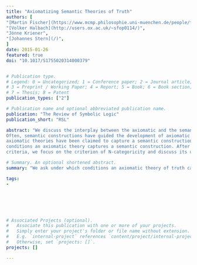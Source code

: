 ```yaml
---
title: "Axiomatizing Semantic Theories of Truth"
authors: [
"[Martin Fischer](https://www.mcmp.philosophie.uni-muenchen.de/people/faculty/martin_fischer/index.html)",
"[Volker Halbach](http://users.ox.ac.uk/~sfop0114/)",
"Jönne Kriener",
"[Johannes Stern](/)",
]
date: 2015-01-26
featured: true
doi: "10.1017/S1755020314000379"


# Publication type.
# Legend: 0 = Uncategorized; 1 = Conference paper; 2 = Journal article;
# 3 = Preprint / Working Paper; 4 = Report; 5 = Book; 6 = Book section;
# 7 = Thesis; 8 = Patent
publication_types: ["2"]

# Publication name and optional abbreviated publication name.
publication: "The Review of Symbolic Logic"
publication_short: "RSL"

abstract: "We discuss the interplay between the axiomatic and the semantic approach to truth.
Often, semantic constructions have guided the development of axiomatic theories and certain
axiomatic theories have been claimed to capture a semantic construction. We ask under which
conditions an axiomatic theory captures a semantic construction. After discussing some potential
criteria, we focus on the criterion of N-categoricity and discuss its usefulness and limits."

# Summary. An optional shortened abstract.
summary: "We ask under which conditions an axiomatic theory of truth captures a semantic construction and focus on the criterion of N-categoricity. "

tags:
-






# Associated Projects (optional).
#   Associate this publication with one or more of your projects.
#   Simply enter your project's folder or file name without extension.
#   E.g. `internal-project` references `content/project/internal-project/index.md`.
#   Otherwise, set `projects: []`.
projects: []

---
```

